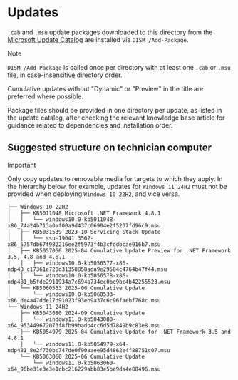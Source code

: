 # Updates

`.cab` and `.msu` update packages downloaded to this directory from the
[Microsoft Update Catalog] are installed via `DISM /Add-Package`.

> [!NOTE]
>
> `DISM /Add-Package` is called once per directory with at least one `.cab` or
> `.msu` file, in case-insensitive directory order.

Cumulative updates without "Dynamic" or "Preview" in the title are preferred
where possible.

Package files should be provided in one directory per update, as listed in the
update catalog, after checking the relevant knowledge base article for guidance
related to dependencies and installation order.

## Suggested structure on technician computer

> [!IMPORTANT]
>
> Only copy updates to removable media for targets to which they apply. In the
> hierarchy below, for example, updates for `Windows 11 24H2` must not be
> provided when deploying `Windows 10 22H2`, and vice versa.

```
├── Windows 10 22H2
│   ├── KB5011048 Microsoft .NET Framework 4.8.1
│   │   └── windows10.0-kb5011048-x86_74a24b713a0af00a9d437c06904e2f5237fd96c9.msu
│   ├── KB5031539 2023-10 Servicing Stack Update
│   │   └── ssu-19041.3562-x86_5757db67f982216ee2f5973f4b3cfddbcae916b7.msu
│   ├── KB5057056 2025-04 Cumulative Update Preview for .NET Framework 3.5, 4.8 and 4.8.1
│   │   ├── windows10.0-kb5056577-x86-ndp48_c17361e720d31358858ada9e29584c4764b47f44.msu
│   │   └── windows10.0-kb5056578-x86-ndp481_b5fde2911934a7c694a734ec0bc9bc4b42255523.msu
│   └── KB5060533 2025-06 Cumulative Update
│       └── windows10.0-kb5060533-x86_de4a47dde17d91023f93eb9a37c6c96faebf768c.msu
└── Windows 11 24H2
    ├── KB5043080 2024-09 Cumulative Update
    │   └── windows11.0-kb5043080-x64_953449672073f8fb99badb4cc6d5d7849b9c83e8.msu
    ├── KB5054979 2025-04 Cumulative Update for .NET Framework 3.5 and 4.8.1
    │   └── windows11.0-kb5054979-x64-ndp481_8e2f730bc747de0f90aaee95d4862e4f88751c07.msu
    └── KB5063060 2025-06 Cumulative Update
        └── windows11.0-kb5063060-x64_96be31e3e3e1cbc216229abb83e5be9da4e08496.msu
```

[Microsoft Update Catalog]: https://catalog.update.microsoft.com/
